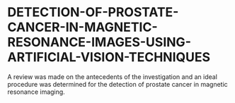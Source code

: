 # DETECTION-OF-PROSTATE-CANCER-IN-MAGNETIC-RESONANCE-IMAGES-USING-ARTIFICIAL-VISION-TECHNIQUES
A review was made on the antecedents of the investigation and an ideal procedure was determined for the detection of prostate cancer in magnetic resonance imaging.
